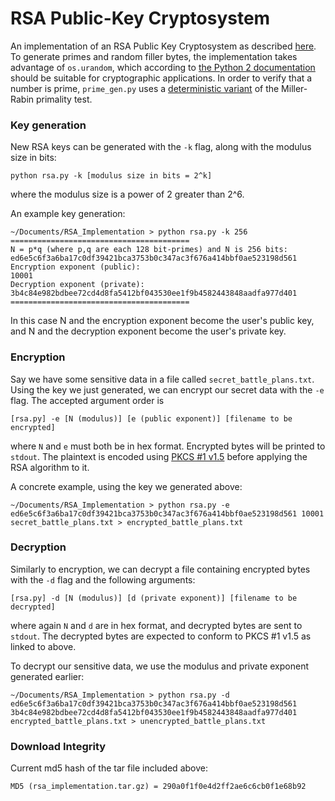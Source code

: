 # RSA Public-Key Cryptosystem
 An implementation of an RSA Public Key Cryptosystem as described [here](http://www.di-mgt.com.au/rsa_alg.html).  To generate primes and random filler bytes, the implementation takes advantage of `os.urandom`, which according to [the Python 2 documentation](https://docs.python.org/2/library/os.html#miscellaneous-functions) should be suitable for cryptographic applications.  In order to verify that a number is prime, `prime_gen.py` uses a [deterministic variant](https://en.wikipedia.org/wiki/Miller%E2%80%93Rabin_primality_test#Deterministic_variants_of_the_test) of the Miller-Rabin primality test.

### Key generation
New RSA keys can be generated with the `-k` flag, along with the modulus size in bits:

    python rsa.py -k [modulus size in bits = 2^k]

where the modulus size is a power of 2 greater than 2^6.

An example key generation:
```
~/Documents/RSA_Implementation > python rsa.py -k 256
========================================
N = p*q (where p,q are each 128 bit-primes) and N is 256 bits:
ed6e5c6f3a6ba17c0df39421bca3753b0c347ac3f676a414bbf0ae523198d561
Encryption exponent (public):
10001
Decryption exponent (private):
3b4c84e982bdbee72cd4d8fa5412bf043530ee1f9b4582443848aadfa977d401
========================================
```
In this case N and the encryption exponent become the user's public key, and N and the decryption exponent become the user's private key.

### Encryption
Say we have some sensitive data in a file called `secret_battle_plans.txt`.  Using the key we just generated, we can encrypt our secret data with the `-e` flag.  The accepted argument order is

    [rsa.py] -e [N (modulus)] [e (public exponent)] [filename to be encrypted]

where `N` and `e` must both be in hex format.  Encrypted bytes will be printed to `stdout`.  The plaintext is encoded using [PKCS #1 v1.5](https://tools.ietf.org/html/rfc2437#section-9) before applying the RSA algorithm to it.

A concrete example, using the key we generated above:
```
~/Documents/RSA_Implementation > python rsa.py -e ed6e5c6f3a6ba17c0df39421bca3753b0c347ac3f676a414bbf0ae523198d561 10001 secret_battle_plans.txt > encrypted_battle_plans.txt
```

### Decryption
Similarly to encryption, we can decrypt a file containing encrypted bytes with the `-d` flag and the following arguments:
```
[rsa.py] -d [N (modulus)] [d (private exponent)] [filename to be decrypted]
```
where again `N` and `d` are in hex format, and decrypted bytes are sent to `stdout`.  The decrypted bytes are expected to conform to PKCS #1 v1.5 as linked to above.

To decrypt our sensitive data, we use the modulus and private exponent generated earlier:
```
~/Documents/RSA_Implementation > python rsa.py -d ed6e5c6f3a6ba17c0df39421bca3753b0c347ac3f676a414bbf0ae523198d561 3b4c84e982bdbee72cd4d8fa5412bf043530ee1f9b4582443848aadfa977d401 encrypted_battle_plans.txt > unencrypted_battle_plans.txt
```

### Download Integrity
Current md5 hash of the tar file included above:
```
MD5 (rsa_implementation.tar.gz) = 290a0f1f0e4d2ff2ae6c6cb0f1e68b92
```
